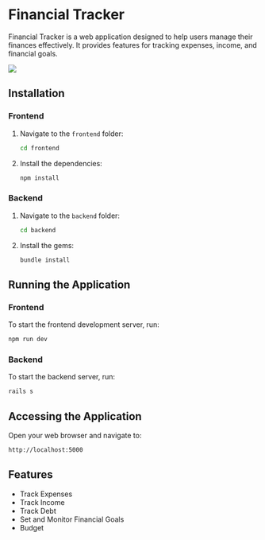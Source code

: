 # Financial Tracker

Financial Tracker is a web application designed to help users manage their finances effectively. It provides features for tracking expenses, income, and financial goals.

<div>
    <a href="https://www.loom.com/share/7762c4c39f4b445095fa6a95007dacfd">
      <img style="max-width:300px;" src="https://cdn.loom.com/sessions/thumbnails/7762c4c39f4b445095fa6a95007dacfd-1716304332430-with-play.gif">
    </a>
  </div>

## Installation

### Frontend

1. Navigate to the `frontend` folder:
    ```bash
    cd frontend
    ```

2. Install the dependencies:
    ```bash
    npm install
    ```

### Backend

1. Navigate to the `backend` folder:
    ```bash
    cd backend
    ```

2. Install the gems:
    ```bash
    bundle install
    ```

## Running the Application

### Frontend

To start the frontend development server, run:
```bash
npm run dev
```

### Backend

To start the backend server, run:

```bash
rails s
```

## Accessing the Application

Open your web browser and navigate to:

```bash
http://localhost:5000
```


## Features
- Track Expenses
- Track Income
- Track Debt
- Set and Monitor Financial Goals
- Budget
